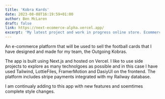 ```yaml
---
title: 'Kobra Kards'
date: 2023-08-08T16:19:59+01:00
author: Ben McLaren
draft: false
link: https://next-ecomerce-alpha.vercel.app/
excerpt: 'My latest project and work in progress online store. Ecommerce platform to sell collectable cards that I have made for my football team.'
---
```


An e-commerce platform that will be used to sell the football cards that I have designed and made for my team, the Outgoing Kobras.

The app is built using Next.js and hosted on Vercel. I like to use side projects to explore as many technolgoes as possible and in this case I have used Tailwind, LottieFiles, FramerMotion and DasiyUI on the frontend. The platform includes stripe payments integrated with my Railway database.

I am continualy adding to this app with new features and soemtimes complete style changes.
